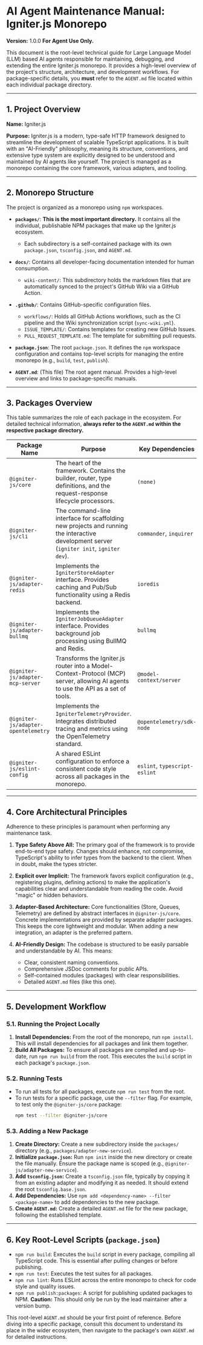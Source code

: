 # AI Agent Maintenance Manual: Igniter.js Monorepo

**Version:** 1.0.0
**For Agent Use Only.**

This document is the root-level technical guide for Large Language Model (LLM) based AI agents responsible for maintaining, debugging, and extending the entire Igniter.js monorepo. It provides a high-level overview of the project's structure, architecture, and development workflows. For package-specific details, you **must** refer to the `AGENT.md` file located within each individual package directory.

---

## 1. Project Overview

**Name:** Igniter.js

**Purpose:** Igniter.js is a modern, type-safe HTTP framework designed to streamline the development of scalable TypeScript applications. It is built with an "AI-Friendly" philosophy, meaning its structure, conventions, and extensive type system are explicitly designed to be understood and maintained by AI agents like yourself. The project is managed as a monorepo containing the core framework, various adapters, and tooling.

---

## 2. Monorepo Structure

The project is organized as a monorepo using `npm` workspaces.

-   **`packages/`**: **This is the most important directory.** It contains all the individual, publishable NPM packages that make up the Igniter.js ecosystem.
    -   Each subdirectory is a self-contained package with its own `package.json`, `tsconfig.json`, and `AGENT.md`.

-   **`docs/`**: Contains all developer-facing documentation intended for human consumption.
    -   `wiki-content/`: This subdirectory holds the markdown files that are automatically synced to the project's GitHub Wiki via a GitHub Action.

-   **`.github/`**: Contains GitHub-specific configuration files.
    -   `workflows/`: Holds all GitHub Actions workflows, such as the CI pipeline and the Wiki synchronization script (`sync-wiki.yml`).
    -   `ISSUE_TEMPLATE/`: Contains templates for creating new GitHub Issues.
    -   `PULL_REQUEST_TEMPLATE.md`: The template for submitting pull requests.

-   **`package.json`**: The root `package.json`. It defines the `npm` workspace configuration and contains top-level scripts for managing the entire monorepo (e.g., `build`, `test`, `publish`).

-   **`AGENT.md`**: (This file) The root agent manual. Provides a high-level overview and links to package-specific manuals.

---

## 3. Packages Overview

This table summarizes the role of each package in the ecosystem. For detailed technical information, **always refer to the `AGENT.md` within the respective package directory.**

| Package Name                      | Purpose                                                                                                                                | Key Dependencies         |
| --------------------------------- | -------------------------------------------------------------------------------------------------------------------------------------- | ------------------------ |
| `@igniter-js/core`                | The heart of the framework. Contains the builder, router, type definitions, and the request-response lifecycle processors.                 | `(none)`                 |
| `@igniter-js/cli`                 | The command-line interface for scaffolding new projects and running the interactive development server (`igniter init`, `igniter dev`).  | `commander`, `inquirer`  |
| `@igniter-js/adapter-redis`       | Implements the `IgniterStoreAdapter` interface. Provides caching and Pub/Sub functionality using a Redis backend.                          | `ioredis`                |
| `@igniter-js/adapter-bullmq`      | Implements the `IgniterJobQueueAdapter` interface. Provides background job processing using BullMQ and Redis.                              | `bullmq`                 |
| `@igniter-js/adapter-mcp-server`  | Transforms the Igniter.js router into a Model-Context-Protocol (MCP) server, allowing AI agents to use the API as a set of tools.      | `@model-context/server`  |
| `@igniter-js/adapter-opentelemetry` | Implements the `IgniterTelemetryProvider`. Integrates distributed tracing and metrics using the OpenTelemetry standard.                | `@opentelemetry/sdk-node`|
| `@igniter-js/eslint-config`       | A shared ESLint configuration to enforce a consistent code style across all packages in the monorepo.                                | `eslint`, `typescript-eslint`|

---

## 4. Core Architectural Principles

Adherence to these principles is paramount when performing any maintenance task.

1.  **Type Safety Above All:** The primary goal of the framework is to provide end-to-end type safety. Changes should enhance, not compromise, TypeScript's ability to infer types from the backend to the client. When in doubt, make the types stricter.

2.  **Explicit over Implicit:** The framework favors explicit configuration (e.g., registering plugins, defining actions) to make the application's capabilities clear and understandable from reading the code. Avoid "magic" or hidden behaviors.

3.  **Adapter-Based Architecture:** Core functionalities (Store, Queues, Telemetry) are defined by abstract interfaces in `@igniter-js/core`. Concrete implementations are provided by separate adapter packages. This keeps the core lightweight and modular. When adding a new integration, an adapter is the preferred pattern.

4.  **AI-Friendly Design:** The codebase is structured to be easily parsable and understandable by AI. This means:
    -   Clear, consistent naming conventions.
    -   Comprehensive JSDoc comments for public APIs.
    -   Self-contained modules (packages) with clear responsibilities.
    -   Detailed `AGENT.md` files (like this one).

---

## 5. Development Workflow

### 5.1. Running the Project Locally

1.  **Install Dependencies:** From the root of the monorepo, run `npm install`. This will install dependencies for all packages and link them together.
2.  **Build All Packages:** To ensure all packages are compiled and up-to-date, run `npm run build` from the root. This executes the `build` script in each package's `package.json`.

### 5.2. Running Tests

-   To run all tests for all packages, execute `npm run test` from the root.
-   To run tests for a specific package, use the `--filter` flag. For example, to test only the `@igniter-js/core` package:
    ```bash
    npm test --filter @igniter-js/core
    ```

### 5.3. Adding a New Package

1.  **Create Directory:** Create a new subdirectory inside the `packages/` directory (e.g., `packages/adapter-new-service`).
2.  **Initialize `package.json`:** Run `npm init` inside the new directory or create the file manually. Ensure the package name is scoped (e.g., `@igniter-js/adapter-new-service`).
3.  **Add `tsconfig.json`:** Create a `tsconfig.json` file, typically by copying it from an existing adapter and modifying it as needed. It should extend the root `tsconfig.base.json`.
4.  **Add Dependencies:** Use `npm add <dependency-name> --filter <package-name>` to add dependencies to the new package.
5.  **Create `AGENT.md`:** Create a detailed `AGENT.md` file for the new package, following the established template.

---

## 6. Key Root-Level Scripts (`package.json`)

-   `npm run build`: Executes the `build` script in every package, compiling all TypeScript code. This is essential after pulling changes or before publishing.
-   `npm run test`: Executes the test suites for all packages.
-   `npm run lint`: Runs ESLint across the entire monorepo to check for code style and quality issues.
-   `npm run publish:packages`: A script for publishing updated packages to NPM. **Caution:** This should only be run by the lead maintainer after a version bump.

This root-level `AGENT.md` should be your first point of reference. Before diving into a specific package, consult this document to understand its place in the wider ecosystem, then navigate to the package's own `AGENT.md` for detailed instructions.
